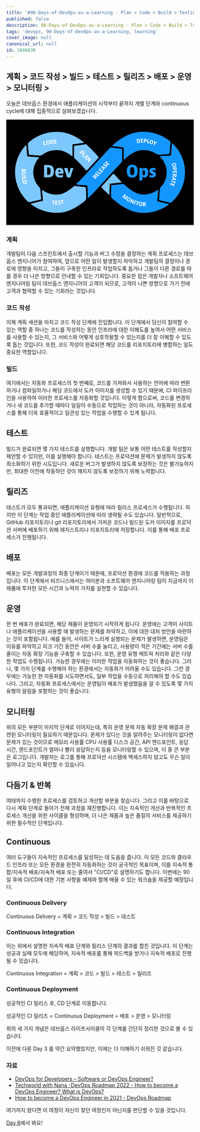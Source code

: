 ```yaml
---
title: '#90-Days-of-DevOps-as-a-Learning - Plan > Code > Build > Testing > Release > Deploy > Operate > Monitor > - Day 5'
published: false
description: 90-Days-of-DevOps-as-a-Learning - Plan > Code > Build > Testing > Release > Deploy > Operate > Monitor >
tags: 'devops, 90-Days-of-DevOps-as-a-Learning, learning'
cover_image: null
canonical_url: null
id: 1048830
---
```


## 계획 > 코드 작성 > 빌드 > 테스트 > 릴리즈 > 배포 > 운영 > 모니터링 >

오늘은 데브옵스 환경에서 애플리케이션의 시작부터 끝까지 개별 단계와 continuous cycle에 대해 집중적으로 살펴보겠습니다.

![DevOps](/2022/Days/Images/Day5_DevOps8.png)

### 계획

개발팀이 다음 스프린트에서 출시할 기능과 버그 수정을 결정하는 계획 프로세스는 데브옵스 엔지니어가 참여하여, 앞으로 어떤 일이 발생할지 파악하고 개발팀의 결정이나 경로에 영향을 미치고, 그들이 구축한 인프라로 작업하도록 돕거나 그들이 다른 경로를 따를 경우 더 나은 방향으로 안내할 수 있는 기회입니다. 중요한 점은 개발자나 소프트웨어 엔지니어링 팀이 데브옵스 엔지니어의 고객이 되므로, 고객이 나쁜 방향으로 가기 전에 고객과 협력할 수 있는 기회라는 것입니다.

### 코드 작성

이제 계획 세션을 마치고 코드 작성 단계에 진입합니다. 이 단계에서 당신이 참여할 수 있는 역할 중 하나는 코드를 작성하는 동안 인프라에 대한 이해도를 높여서 어떤 서비스를 사용할 수 있는지, 그 서비스와 어떻게 상호작용할 수 있는지를 더 잘 이해할 수 있도록 돕는 것입니다. 또한, 코드 작성이 완료되면 해당 코드를 리포지토리에 병합하는 일도 중요한 역할입니다.

### 빌드

여기에서는 자동화 프로세스의 첫 번째로, 코드를 가져와서 사용하는 언어에 따라 변환하거나 컴파일하거나 해당 코드에서 도커 이미지를 생성할 수 있기 때문에, CI 파이프라인을 사용하여 이러한 프로세스를 자동화할 것입니다. 이렇게 함으로써, 코드를 변경하거나 새 코드를 추가할 때마다 일일이 수동으로 작업하는 것이 아니라, 자동화된 프로세스를 통해 더욱 효율적이고 일관성 있는 작업을 수행할 수 있게 됩니다.

## 테스트

빌드가 완료되면 몇 가지 테스트를 실행합니다. 개발 팀은 보통 어떤 테스트를 작성할지 제안할 수 있지만, 이를 실행해야 합니다. 테스트는 프로덕션에 문제가 발생하지 않도록 최소화하기 위한 시도입니다. 새로운 버그가 발생하지 않도록 보장하는 것은 불가능하지만, 최대한 이전에 작동하던 것이 깨지지 않도록 보장하기 위해 노력합니다.

## 릴리즈

테스트가 모두 통과되면, 애플리케이션 유형에 따라 릴리스 프로세스가 수행됩니다. 하지만 이 단계는 작업 중인 애플리케이션에 따라 생략될 수도 있습니다. 일반적으로, GitHub 리포지토리나 git 리포지토리에서 가져온 코드나 빌드된 도커 이미지를 프로덕션 서버에 배포하기 위해 레지스트리나 리포지토리에 저장합니다. 이를 통해 배포 프로세스가 진행됩니다.

## 배포

배포는 모든 개발과정의 최종 단계이기 때문에, 프로덕션 환경에 코드를 적용하는 과정입니다. 이 단계에서 비즈니스에서는 여러분과 소프트웨어 엔지니어링 팀이 지금까지 이 제품에 투자한 모든 시간과 노력의 가치를 실현할 수 있습니다.

## 운영

한 번 배포가 완료되면, 해당 제품이 운영되기 시작하게 됩니다. 운영에는 고객이 사이트나 애플리케이션을 사용할 때 발생하는 문제를 파악하고, 이에 대한 대처 방안을 마련하는 것이 포함됩니다. 예를 들어, 사이트가 느리게 실행되는 문제가 발생하면, 운영팀은 이유를 파악하고 피크 기간 동안은 서버 수를 늘리고, 사용량이 적은 기간에는 서버 수를 줄이는 자동 확장 기능을 구축할 수 있습니다. 또한, 운영 유형 메트릭 처리와 같은 다양한 작업도 수행됩니다. 가능한 경우에는 이러한 작업을 자동화하는 것이 좋습니다. 그러나, 몇 가지 단계를 수행해야 하는 환경에서는 자동화가 어려울 수도 있습니다. 그런 경우에는 가능한 한 자동화를 시도하면서도, 일부 작업을 수동으로 처리해야 할 수도 있습니다. 그리고, 자동화 프로세스에서는 운영팀이 배포가 발생했음을 알 수 있도록 몇 가지 유형의 알림을 포함하는 것이 좋습니다.

## 모니터링

위의 모든 부분이 마지막 단계로 이어지는데, 특히 운영 문제 자동 확장 문제 해결과 관련된 모니터링이 필요하기 때문입니다.
문제가 있다는 것을 알려주는 모니터링이 없다면 문제가 있는 것이므로 메모리 사용률 CPU 사용률 디스크 공간, API 엔드포인트, 응답 시간, 엔드포인트가 얼마나 빨리 응답하는지 등을 모니터링할 수 있으며, 이 중 큰 부분은 로그입니다. 개발자는 로그를 통해 프로덕션 시스템에 액세스하지 않고도 무슨 일이 일어나고 있는지 확인할 수 있습니다.

## 다듬기 & 반복

여태까지 수행한 프로세스를 검토하고 개선할 부분을 찾습니다. 그리고 이를 바탕으로 다시 계획 단계로 돌아가 전체 과정을 재진행합니다. 이는 지속적인 개선과 반복적인 프로세스 개선을 위한 사이클을 형성하며, 더 나은 제품과 높은 품질의 서비스를 제공하기 위한 필수적인 단계입니다.

## Continuous

여러 도구들이 지속적인 프로세스를 달성하는 데 도움을 줍니다. 이 모든 코드와 클라우드 인프라 또는 모든 환경을 완전히 자동화하는 것이 궁극적인 목표이며, 이를 지속적 통합/지속적 배포/지속적 배포 또는 줄여서 "CI/CD"로 설명하기도 합니다. 이번에는 90일 후에 CI/CD에 대한 기본 사항을 예제와 함께 배울 수 있는 워크숍을 제공할 예정입니다.

### Continuous Delivery

Continuous Delivery = 계획 > 코드 작성 > 빌드 > 테스트

### Continuous Integration

이는 위에서 설명한 지속적 배포 단계와 릴리스 단계의 결과를 합친 것입니다. 이 단계는 성공과 실패 모두에 해당하며, 지속적 배포를 통해 피드백을 받거나 지속적 배포로 진행될 수 있습니다.

Continuous Integration = 계획 > 코드 > 빌드 > 테스트 > 릴리즈

### Continuous Deployment

성공적인 CI 릴리스 후, CD 단계로 이동합니다.

성공적인 CI 릴리즈 = Continuous Deployment = 배포 > 운영 > 모니터링

위의 세 가지 개념은 데브옵스 라이프사이클의 각 단계를 간단히 정리한 것으로 볼 수 있습니다.

이전에 다룬 Day 3 를 약간 요약했었지만, 이제는 더 이해하기 쉬워진 것 같습니다.

### 자료

- [DevOps for Developers – Software or DevOps Engineer?](https://www.youtube.com/watch?v=a0-uE3rOyeU)
- [Techworld with Nana -DevOps Roadmap 2022 - How to become a DevOps Engineer? What is DevOps?](https://www.youtube.com/watch?v=9pZ2xmsSDdo&t=125s)
- [How to become a DevOps Engineer in 2021 - DevOps Roadmap](https://www.youtube.com/watch?v=5pxbp6FyTfk)

여기까지 왔다면 이 여정이 자신이 찾던 여정인지 아닌지를 판단할 수 있을 것입니다.

[Day 6](day06.md)에서 봐요!

